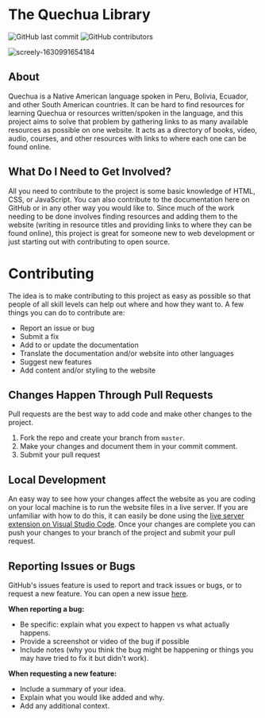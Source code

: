# The Quechua Library

![GitHub last commit](https://img.shields.io/github/last-commit/poetsec/quechua-library)
![GitHub contributors](https://img.shields.io/github/contributors/poetsec/quechua-library)

![screely-1630991654184](https://user-images.githubusercontent.com/52114607/132287901-1278951c-58ba-4b38-afb0-2384b8bfa07e.png)


## About
Quechua is a Native American language spoken in Peru, Bolivia, Ecuador, and other South American countries. It can be hard to find resources for learning Quechua or resources written/spoken in the language, and this project aims to solve that problem by gathering links to as many available resources as possible on one website. It acts as a directory of books, video, audio, courses, and other resources with links to where each one can be found online.

## What Do I Need to Get Involved?
All you need to contribute to the project is some basic knowledge of HTML, CSS, or JavaScript. You can also contribute to the documentation here on GitHub or in any other way you would like to. Since much of the work needing to be done involves finding resources and adding them to the website (writing in resource titles and providing links to where they can be found online), this project is great for someone new to web development or just starting out with contributing to open source.

# Contributing

The idea is to make contributing to this project as easy as possible so that people of all skill levels can help out where and how they want to. A few things you can do to contribute are:

- Report an issue or bug
- Submit a fix
- Add to or update the documentation
- Translate the documentation and/or website into other languages
- Suggest new features
- Add content and/or styling to the website

## Changes Happen Through Pull Requests

Pull requests are the best way to add code and make other changes to the project.

1. Fork the repo and create your branch from `master`.
2. Make your changes and document them in your commit comment.
3. Submit your pull request

## Local Development

An easy way to see how your changes affect the website as you are coding on your local machine is to run the website files in a live server. If you are unfamiliar with how to do this, it can easily be done using the [live server extension on Visual Studio Code][liveserver]. Once your changes are complete you can push your changes to your branch of the project and submit your pull request.

## Reporting Issues or Bugs

GitHub's issues feature is used to report and track issues or bugs, or to request a new feature. You can open a new issue [here][here].

**When reporting a bug:**
- Be specific: explain what you expect to happen vs what actually happens.
- Provide a screenshot or video of the bug if possible
- Include notes (why you think the bug might be happening or things you may have tried to fix it but didn't work).

**When requesting a new feature:**
- Include a summary of your idea.
- Explain what you would like added and why.
- Add any additional context.


[liveserver]: https://marketplace.visualstudio.com/items?itemName=ritwickdey.LiveServer
[here]: https://github.com/poetsec/quechua-library/issues

